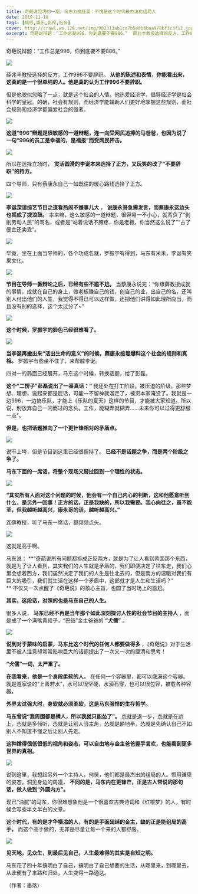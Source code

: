 ```yaml
---
title: 奇葩说险垮的一期，马东力挽狂澜：不愧是这个时代最杰出的组局人
date: 2019-11-18
tags: [情感,娱乐,影视,社会]
cover: http://crawl.ws.126.net/img/902313ab1ca7b5e8b8baa978bf3c3f12.jpg
excerpt: 奇葩说辩题：“工作总是996，你到底要不要886。”  薛兆丰教授选择的反方，工作996不要辞
---
```

奇葩说辩题：“工作总是996，你到底要不要886。”

![](http://crawl.ws.126.net/img/902313ab1ca7b5e8b8baa978bf3c3f12.jpg)  

薛兆丰教授选择的反方，工作996不要辞职。 **从他的陈述和表情，你能看出来，这真的是一个很单纯的人。他是真的认为工作996不要辞职。**

但是他貌似忽略了一点，就是这个社会的人情。他热爱经济学，倡导经济学是社会科学的皇冠。的确，社会有规则，而经济学能辅助人们更好地掌握这些规则，而社会规则和经济学都偏爱社会的强者。

![](http://crawl.ws.126.net/img/320688510e0d8c19da032dbac748ec8b.jpg)  

**这道“996”辩题是很敏感的一道辩题，连一向受网民追捧的马爸爸，也因为说了一句“996的员工是幸福的，是福报”而受网民抨击。**

![](http://crawl.ws.126.net/img/1c0850e47bf678a7a903db7a572f9ef3.jpg)  

所以在选择立场时， **灵活圆滑的李诞本来选择了正方，又玩笑的改了“不要辞职”的持方。**

四个导师，只有蔡康永自己一如既往的暖心路线选择了正方。

![](http://crawl.ws.126.net/img/2237faec85207a27d556695c06abb18b.jpg)  

**李诞深谙综艺节目之道看热闹不嫌事儿大** ， **说康永哥急需发言，而蔡康永这边头也摇成了拨浪鼓。**
本来嘛，这么敏感的一道辩题，很容易一不小心，就背负了“剥削劳动人民”的骂名，或者是“站着说话不腰疼，你是老板，你当然这么说了”“占了便宜还卖乖”。

![](http://crawl.ws.126.net/img/a4d4e8640feb7695df5f67842e2fd0b9.jpg)  

毕竟，坐在上面当导师的，各个功成名就，罗振宇有得到，马东有米未，李诞有笑果文化。

![](http://crawl.ws.126.net/img/373d8d1b77fec332ef4c94dfee4f695b.jpg)  

**节目在导师一番辩论之后，已经有些不尴不尬。**
当蔡康永说完：“你跟薛教授成就的事情，成就在自己的身上，做老板赚自己的钱，创自己的业，出自己的名，还叫别人付出他们的人生，我觉得不得已可以这样做，还把他们讲得如此理所应当，而且没有别的选择，这个太过分了~”

![](http://crawl.ws.126.net/img/55002c7112f208828b4ae8a9da96d751.jpg)  

**这个时候，罗振宇的脸色已经很难看了。**

![](http://crawl.ws.126.net/img/b9ee580f233ac8796789cc9ed39fde6a.jpg)  

**当李诞再搬出来“活出生命的意义”的时候，蔡康永接着爆料这个社会的规则和真相。** 罗振宇有些坐不住了，来帮腔李诞。

四对一的局面已经展开，马东这个时候，转换话题，给了彭磊。

**这个“二愣子”彭磊说出了一番真话：“**
我还处在打工阶段，被压迫的阶级。那些梦想、理想，说起来都是屁话，可能一不留神就溜走了，被资本家淹没了。我就是一边996，一边搞乐队，才能上《乐队的夏天》这样的节目，才能被大家知道。所以说，别放弃自己一闪而过的念头。工作，能糊弄就糊弄……未来你可以过得更舒服一点”。

**但是，也把话题推向了一个更针锋相对的矛盾点。**

![](http://crawl.ws.126.net/img/ec4d92c8dcb21d51ed717d5e1e24c1e0.jpg)  

说不上垮，但是节目到这里已经很僵持了。 **已经不是话题之争，而是两个阶级之争了。**

**马东下面的一席话，将整个现场又掰扯回到一个理性的状态。**

![](http://crawl.ws.126.net/img/4038c9a5341d1a7bd0a36e93ef2e0460.jpg)  

**“其实所有人面对这个问题的时候，他会有一个自己内心的判断，这和他愿意听到什么，是另外一回事！正方的话，正是我缺的，所以我需要。我心向往之，虽不能至，但我越听越高兴，康永哥的话，越听越高兴。”**

连薛教授，听了马东一席话，都频频点头。

![](http://crawl.ws.126.net/img/3fc2a50d2181840fce33192143fd116d.jpg)  

这就是高手啊。

马东说：
**“奇葩说所有问题都拆成正反两方，就是为了让人看到背面那个东西，就是为了让人看到，其实我们的人生就是矛盾的，我们即便决定了往东走，我们心里会想着西方，我们虽然决定了我们的人生是往北去的，但是南方的温暖对我们有巨大的吸引，我们就生活在这样一个矛盾中，这部就才是人生和生活吗？”  
** 不仅又一次点醒了《奇葩说》的核心主旨，也圆了当时场上的尴尬。

**其实，这段话，对照的也是马东自己的人生。**

很多人说， **马东已经不再是当年那个如此深刻探讨人性的社会节目的主持人** ，而是成了一个满嘴黄段子，“巴结”金主爸爸的 **“犬儒”** 。

![](http://crawl.ws.126.net/img/e5c5d96343f76db5fd5422a1c9f580ad.gif)  

**说到对于蒙味的启蒙，马东比这个时代的任何人都要做得多** ，《奇葩说》对于生活里不被人注意却常常影响巨大的话题提出了一次又一次的厘清和思考！

**“犬儒”一词，太严重了。**

**在我看来，他是一个身段柔软的人，**
在任何一个容器里，都可以盛满这个容器。就是道家说的“上善若水”，水可以很坚硬，水滴石穿，也可以很包容，被载各种容器。

**外界太过强大时，身软就必须柔软，这是马东强悍的生存哲学。**

**马东曾说“我周围都是横人，所以我就只能怂了”。**
怂就是退一步，怂就是在边上，怂就是多倾听，怂就是让别人当主角，怂就是躺地拳，怂就是先确认自己不如别人不知道不懂之后让别人先走。

**这种蹲得很低很低的视角和姿态，可以自由地与金主爸爸握手言欢，也能看到更多世界的真相。**

![](http://crawl.ws.126.net/img/253a129b4cbd54e2e9165e6f481e3eb8.jpg)  

说到这里，我想起另外一个主持人，何炅，他们都是最杰出的组局的人。惯用谦卑的姿态，洞见身边的周遭，
**不同的是，马东内在更锋芒，正是古人常说的那句话，做人做到“外圆内方”。**

现已“油腻”的马东，你很难想象他是一个很喜欢古典诗词和《红楼梦》的人，有时候会写些半文半白的文章。

**这个时代，有的是才华横溢的人，有的是手面阔绰的金主，缺的正是能组局的高手，** 而这个高手做的，无非是尽量让每一个来的人都舒服。

![](http://crawl.ws.126.net/img/84386cbf09f1d9ac9c77b4730ba29bfd.jpg)  

**见天地，见众生，到最后见自己，人生最难得的其实是自知之明。**

马东花了四十年搞明白了自己，搞明白了自己想要的生活，从哪里来，到哪里去，从此便有了来路和归处，人生变得一路通达。

（作者：墨落）

